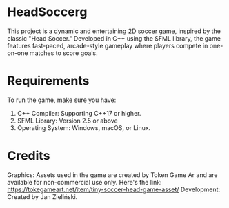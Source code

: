 # HeadSoccerg
This project is a dynamic and entertaining 2D soccer game, inspired by the classic "Head Soccer." Developed in C++ using the SFML library, the game features fast-paced, arcade-style gameplay where players compete in one-on-one matches to score goals.

# Requirements
To run the game, make sure you have:
  1. C++ Compiler: Supporting C++17 or higher.
  2. SFML Library: Version 2.5 or above
  3. Operating System: Windows, macOS, or Linux.

# Credits
Graphics: Assets used in the game are created by Token Game Ar and are available for non-commercial use only. Here's the link: https://tokegameart.net/item/tiny-soccer-head-game-asset/
Development: Created by Jan Zieliński.
